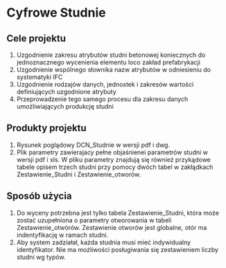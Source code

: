 # Cyfrowe Studnie

## Cele projektu 

1. Uzgodnienie zakresu atrybutów studni betonowej koniecznych do jednoznacznego wycenienia elementu loco zakład prefabrykacji
2. Uzgodnienie wspólnego słownika nazw atrybutów w odniesieniu do systematyki IFC
3. Uzgodnienie rodzajów danych, jednostek i zakresów wartości definiujących uzgodnione atrybuty
4. Przeprowadzenie tego samego procesu dla zakresu danych umożliwiających produkcję studni

## Produkty projektu
1. Rysunek poglądowy DCN_Studnie w wersji pdf i dwg.
2. Plik parametry zawierajacy pełne objaśnienei parametrów studni w wersji pdf i xls. W pliku parametry znajdują się również przykądowe tabele  opisem trzech studni przy pomocy dwóch tabel w zakłądkach Zestawienie_Studni i Zestawienie_otworów. 

## Sposób użycia
1. Do wyceny potrzebna jest tylko tabela Zestawienie_Studni, która może zostać uzupełniona o parametry otworowania w tabeli Zestawienie_otwórów. Zestawienie otworów jest globalne, otór ma indentyfikację w ramach studni. 
2. Aby system zadziałał, każda studnia musi mieć indywidualny identyfikator. Nie ma możliwości posługiwania się zestawieniem liczby studni wg typów. 
